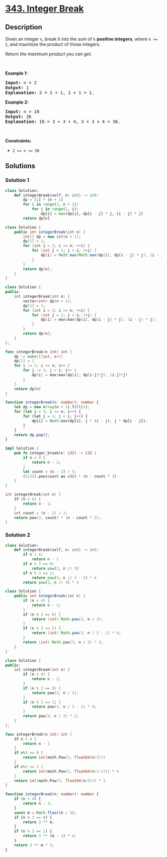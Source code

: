 # [343. Integer Break](https://leetcode.com/problems/integer-break)


## Description

<p>Given an integer <code>n</code>, break it into the sum of <code>k</code> <strong>positive integers</strong>, where <code>k &gt;= 2</code>, and maximize the product of those integers.</p>

<p>Return <em>the maximum product you can get</em>.</p>

<p>&nbsp;</p>
<p><strong class="example">Example 1:</strong></p>

<pre>
<strong>Input:</strong> n = 2
<strong>Output:</strong> 1
<strong>Explanation:</strong> 2 = 1 + 1, 1 &times; 1 = 1.
</pre>

<p><strong class="example">Example 2:</strong></p>

<pre>
<strong>Input:</strong> n = 10
<strong>Output:</strong> 36
<strong>Explanation:</strong> 10 = 3 + 3 + 4, 3 &times; 3 &times; 4 = 36.
</pre>

<p>&nbsp;</p>
<p><strong>Constraints:</strong></p>

<ul>
	<li><code>2 &lt;= n &lt;= 58</code></li>
</ul>

## Solutions

### Solution 1

<!-- tabs:start -->

```python
class Solution:
    def integerBreak(self, n: int) -> int:
        dp = [1] * (n + 1)
        for i in range(2, n + 1):
            for j in range(1, i):
                dp[i] = max(dp[i], dp[i - j] * j, (i - j) * j)
        return dp[n]
```

```java
class Solution {
    public int integerBreak(int n) {
        int[] dp = new int[n + 1];
        dp[1] = 1;
        for (int i = 2; i <= n; ++i) {
            for (int j = 1; j < i; ++j) {
                dp[i] = Math.max(Math.max(dp[i], dp[i - j] * j), (i - j) * j);
            }
        }
        return dp[n];
    }
}
```

```cpp
class Solution {
public:
    int integerBreak(int n) {
        vector<int> dp(n + 1);
        dp[1] = 1;
        for (int i = 2; i <= n; ++i) {
            for (int j = 1; j < i; ++j) {
                dp[i] = max(max(dp[i], dp[i - j] * j), (i - j) * j);
            }
        }
        return dp[n];
    }
};
```

```go
func integerBreak(n int) int {
	dp := make([]int, n+1)
	dp[1] = 1
	for i := 2; i <= n; i++ {
		for j := 1; j < i; j++ {
			dp[i] = max(max(dp[i], dp[i-j]*j), (i-j)*j)
		}
	}
	return dp[n]
}
```

```ts
function integerBreak(n: number): number {
    let dp = new Array(n + 1).fill(1);
    for (let i = 3; i <= n; i++) {
        for (let j = 1; j < i; j++) {
            dp[i] = Math.max(dp[i], j * (i - j), j * dp[i - j]);
        }
    }
    return dp.pop();
}
```

```rust
impl Solution {
    pub fn integer_break(n: i32) -> i32 {
        if n < 4 {
            return n - 1;
        }
        let count = (n - 2) / 3;
        (3i32).pow(count as u32) * (n - count * 3)
    }
}
```

```c
int integerBreak(int n) {
    if (n < 4) {
        return n - 1;
    }
    int count = (n - 2) / 3;
    return pow(3, count) * (n - count * 3);
}
```

<!-- tabs:end -->

### Solution 2

<!-- tabs:start -->

```python
class Solution:
    def integerBreak(self, n: int) -> int:
        if n < 4:
            return n - 1
        if n % 3 == 0:
            return pow(3, n // 3)
        if n % 3 == 1:
            return pow(3, n // 3 - 1) * 4
        return pow(3, n // 3) * 2
```

```java
class Solution {
    public int integerBreak(int n) {
        if (n < 4) {
            return n - 1;
        }
        if (n % 3 == 0) {
            return (int) Math.pow(3, n / 3);
        }
        if (n % 3 == 1) {
            return (int) Math.pow(3, n / 3 - 1) * 4;
        }
        return (int) Math.pow(3, n / 3) * 2;
    }
}
```

```cpp
class Solution {
public:
    int integerBreak(int n) {
        if (n < 4) {
            return n - 1;
        }
        if (n % 3 == 0) {
            return pow(3, n / 3);
        }
        if (n % 3 == 1) {
            return pow(3, n / 3 - 1) * 4;
        }
        return pow(3, n / 3) * 2;
    }
};
```

```go
func integerBreak(n int) int {
	if n < 4 {
		return n - 1
	}
	if n%3 == 0 {
		return int(math.Pow(3, float64(n/3)))
	}
	if n%3 == 1 {
		return int(math.Pow(3, float64(n/3-1))) * 4
	}
	return int(math.Pow(3, float64(n/3))) * 2
}
```

```ts
function integerBreak(n: number): number {
    if (n < 4) {
        return n - 1;
    }
    const m = Math.floor(n / 3);
    if (n % 3 == 0) {
        return 3 ** m;
    }
    if (n % 3 == 1) {
        return 3 ** (m - 1) * 4;
    }
    return 3 ** m * 2;
}
```

<!-- tabs:end -->

<!-- end -->
